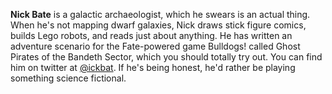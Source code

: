 **Nick Bate** is a galactic archaeologist, which he swears is an actual
thing. When he's not mapping dwarf galaxies, Nick draws stick figure
comics, builds Lego robots, and reads just about anything. He has
written an adventure scenario for the Fate-powered game Bulldogs! called
Ghost Pirates of the Bandeth Sector, which you should totally try out.
You can find him on twitter at
[@ickbat](https://twitter.com/ickbat.html). If he's being honest, he'd
rather be playing something science fictional.